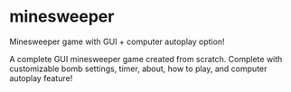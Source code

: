 # minesweeper
Minesweeper game with GUI + computer autoplay option! 

A complete GUI minesweeper game created from scratch.
Complete with customizable bomb settings, timer, about, how to play, and computer autoplay feature!

